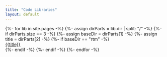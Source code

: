 ```yaml
---
title: "Code Libraries"
layout: default
---
```

{%- for lib in site.pages -%}
    {%- assign dirParts = lib.dir | split: "/" -%}
    {%- if dirParts.size == 3 -%}
        {%- assign baseDir = dirParts[1] -%}
        {%- assign title = dirParts[2] -%}
        {%- if baseDir == "rtm" -%}      
            <a href="{{lib.url}}">{{title}}</a><br />
        {%- endif -%}
    {%- endif -%}
{%- endfor -%}